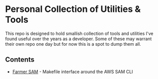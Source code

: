 # Personal Collection of Utilities & Tools
This repo is designed to hold smallish collection of tools and utilities I've found useful over the years as a developer. Some of these may warrant their own repo one day but for now this is a spot to dump them all.

## Contents
- [Farmer SAM](./farmer-sam/) - Makefile interface around the AWS SAM CLI

